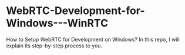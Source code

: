 # WebRTC-Development-for-Windows---WinRTC

How to Setup WebRTC for Development on Windows? In this repo, I will explain its step-by-step process to you.
